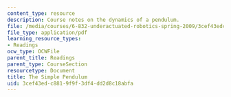 ```yaml
---
content_type: resource
description: Course notes on the dynamics of a pendulum.
file: /media/courses/6-832-underactuated-robotics-spring-2009/3cef43edc8819f9f3df4dd2d8c18abfa_MIT6_832s09_read_ch02.pdf
file_type: application/pdf
learning_resource_types:
- Readings
ocw_type: OCWFile
parent_title: Readings
parent_type: CourseSection
resourcetype: Document
title: The Simple Pendulum
uid: 3cef43ed-c881-9f9f-3df4-dd2d8c18abfa
---
```

